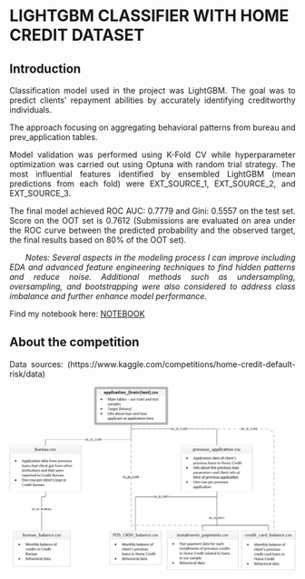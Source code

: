 # LIGHTGBM CLASSIFIER WITH HOME CREDIT DATASET

## Introduction

<p align="justify">
  Classification model used in the project was LightGBM. The goal was to predict clients’ repayment abilities by accurately identifying creditworthy individuals.
</p>
<p align="justify">
  The approach focusing on aggregating behavioral patterns from bureau and prev_application tables.
</p>
<p align="justify">
  Model validation was performed using K-Fold CV while hyperparameter optimization was carried out using Optuna with random trial strategy. The most influential features identified by ensembled LightGBM (mean predictions from each fold) were EXT_SOURCE_1, EXT_SOURCE_2, and EXT_SOURCE_3.
</p>
<p align="justify">
  The final model achieved ROC AUC: 0.7779 and Gini: 0.5557 on the test set. Score on the OOT set is 0.7612 (Submissions are evaluated on area under the ROC curve between the predicted probability and the observed target, the final results based on 80% of the OOT set).
</p>
<p align="justify" style="text-indent: 2em;">
  <em>Notes: Several aspects in the modeling process I can improve including EDA and advanced feature engineering techniques to find hidden patterns and reduce noise. Additional methods such as undersampling, oversampling, and bootstrapping were also considered to address class imbalance and further enhance model performance. </em>
</p>

Find my notebook here: [NOTEBOOK](/notebook)


## About the competition
<p align="justify">
  Data sources: (https://www.kaggle.com/competitions/home-credit-default-risk/data)
</p>

![schema](docs/home_credit.png)
